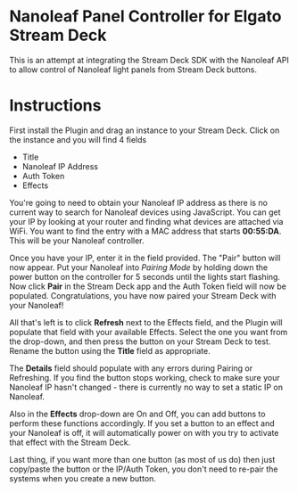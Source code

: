 # Nanoleaf Panel Controller for Elgato Stream Deck

This is an attempt at integrating the Stream Deck SDK with the Nanoleaf API to allow control of Nanoleaf light panels from Stream Deck buttons.

# Instructions

First install the Plugin and drag an instance to your Stream Deck.  Click on the instance and you will find 4 fields

* Title
* Nanoleaf IP Address
* Auth Token
* Effects

You're going to need to obtain your Nanoleaf IP address as there is no current way to search for Nanoleaf devices using JavaScript.  You can get your IP by looking at your router and finding what devices are attached via WiFi.  You want to find the entry with a MAC address that starts **00:55:DA**.  This will be your Nanoleaf controller.

Once you have your IP, enter it in the field provided.  The "Pair" button will now appear.  Put your Nanoleaf into *Pairing Mode* by holding down the power button on the controller for 5 seconds until the lights start flashing.  Now click **Pair** in the Stream Deck app and the Auth Token field will now be populated.  Congratulations, you have now paired your Stream Deck with your Nanoleaf!

All that's left is to click **Refresh** next to the Effects field, and the Plugin will populate that field with your available Effects.  Select the one you want from the drop-down, and then press the button on your Stream Deck to test.  Rename the button using the **Title** field as appropriate.  

The **Details** field should populate with any errors during Pairing or Refreshing.  If you find the button stops working, check to make sure your Nanoleaf IP hasn't changed - there is currently no way to set a static IP on Nanoleaf.  

Also in the **Effects** drop-down are On and Off, you can add buttons to perform these functions accordingly.  If you set a button to an effect and your Nanoleaf is off, it will automatically power on with you try to activate that effect with the Stream Deck.

Last thing, if you want more than one button (as most of us do) then just copy/paste the button or the IP/Auth Token, you don't need to re-pair the systems when you create a new button.  
